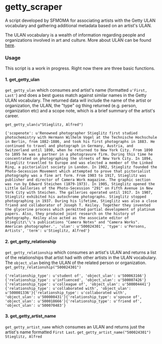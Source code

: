 # getty_scraper

A script developed by SFMOMA for associating artists with the Getty ULAN vocabulary and gathering additional metadata based on an artist's ULAN.

The ULAN vocabulary is a wealth of information regarding people and organizations involved in art and culture.  More about ULAN can be found [here](http://www.getty.edu/research/tools/vocabularies/ulan/about.html).

### Usage

This script is a work in progress.  Right now there are three basic functions.


#### 1. get_getty_ulan
`get_getty_ulan` which consumes and artist's name (formatted 	`u'First, Last'`) and does a best guess match against similar names in the Getty ULAN vocabulary.  The returned data will include the name of the artist or organization, the ULAN, the "type" og thing returned (e.g. person, organization etc) and a scope note, which is a brief summary of the artist's career.

`get_getty_ulan(u"Stieglitz, Alfred")`
```
{'scopenote': u'Renowned photographer Stieglitz first studied photochemistry with Hermann Wilhelm Vogel at the Technische Hochschule in Berlin, from 1882-1886, and took his first photographs in 1883. He continued to travel and photograph in Germany, Austria, and Switzerland until 1890, when he returned to New York City. From 1890 to 1895 he was a partner in a photogravure firm. During this time he concentrated on photographing the streets of New York City. In 1894, Stieglitz travelled to Europe and was elected a member of the Linked Ring, a pictorialist society in London. In 1902, Stieglitz founded the Photo-Secession Movement which attempted to prove that pictorialist photography was a fine art form. From 1903 to 1917, Stieglitz was publisher and director of Camera Work magazine. The graphic section was run by Edward Steichen (1879-1973). In 1905, Stieglitz opened the Little Galleries of the Photo-Secession "291" on Fifth Avenue in New York City with Steichen. The galleries operated until 1917. In 1907, Stieglitz exhibited his autochrome photographs. Stieglitz stopped photographing in 1937. During his lifetime, Stieglitz was also a close friend and collaborator of Joseph T. Keiley. Together they invented the glycerine process which permitted partial development of platinum papers. Also, they produced joint research on the history of photography. Keiley also acted as the associate editor of Stieglitz\'\'s publications "Camera Notes" and "Camera Works". American photographer.', 'ulan': u'500024301', 'type': u'Persons, Artists', 'term': u'Stieglitz, Alfred'}
```

#### 2. get_getty_relationship
`get_getty_relationship` which consumes an artist's ULAN and returns a list of the relationships that artist had with other artists in the ULAN vocabulary.  The `object_ulan` being the ULAN of the related person or organization.
`get_getty_relationship("500024301")`
```
{'relationship_type': u'student of', 'object_ulan': u'500063166'}{'relationship_type': u'influenced', 'object_ulan': u'500007426'}{'relationship_type': u'colleague of', 'object_ulan': u'500004441'}{'relationship_type': u'collaborated with', 'object_ulan': u'500001336'}{'relationship_type': u'collaborated with', 'object_ulan': u'500000431'}{'relationship_type': u'spouse of', 'object_ulan': u'500018666'}{'relationship_type': u'friend of', 'object_ulan': u'500070483'}
```

#### 3. get_getty_artist_name
`get_getty_artist_name` which consumes an ULAN and returns just the artist's name formatted `First Last`.
`get_getty_artist_name("500024301")`
```Stieglitz, Alfred```